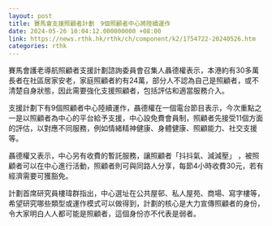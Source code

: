 ```yaml
---
layout: post
title: 賽馬會支援照顧者計劃　9個照顧者中心將陸續運作
date: 2024-05-26 10:04:12.000000000 +08:00
link: https://news.rthk.hk/rthk/ch/component/k2/1754722-20240526.htm
categories: rthk
---
```


賽馬會護老導航照顧者支援計劃諮詢委員會召集人聶德權表示，本港約有30多萬長者在社區居家安老，家庭照顧者約有24萬，部分人不認為自己是照顧者，或不清楚自身狀態，因此需要強化支援照顧者，包括評估和適當服務介入。

支援計劃下有9個照顧者中心陸續運作，聶德權在一個電台節目表示，今次重點之一是以照顧者為中心的平台給予支援，中心設免費會員制，照顧者先接受11個方面的評估，以對應不同服務，例如情緒精神健康、身體健康、照顧能力、社交支援等。

聶德權又表示，中心另有收費的暫託服務，讓照顧者「抖抖氣、減減壓」 ，被照顧者可以在中心進行活動，照顧者則可與同路人分享，每節4小時收費30元，若有經濟需要可獲豁免。

計劃首席研究員樓瑋群指出，中心選址在公共屋邨、私人屋苑、商場、寫字樓等，希望研究哪些類型或運作模式可以做得到，計劃的核心是大力宣傳照顧者的身份，令大家明白人人都可能是照顧者，這個身份亦不代表是弱者。
